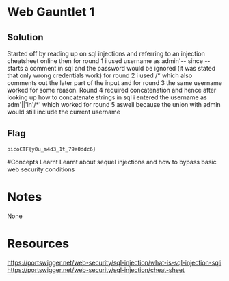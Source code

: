 # Web Gauntlet 1

## Solution
Started off by reading up on sql injections and referring to an
injection cheatsheet online then for round 1 i used username as 
admin'-- since -- starts a comment in sql and the password would be ignored
(it was stated that only wrong credentials work) for round 2 i used /* which
also comments out the later part of the input and for round 3 the same username
worked for some reason. Round 4 required concatenation and hence after looking up
how to concatenate strings in sql i entered the username as adm'||'in'/*' which 
worked for round 5 aswell because the union with admin would still include the current
username



## Flag
```
picoCTF{y0u_m4d3_1t_79a0ddc6}
```

#Concepts Learnt
Learnt about sequel injections and how to bypass basic web security conditions



# Notes
None


# Resources
https://portswigger.net/web-security/sql-injection/what-is-sql-injection-sqli
https://portswigger.net/web-security/sql-injection/cheat-sheet
